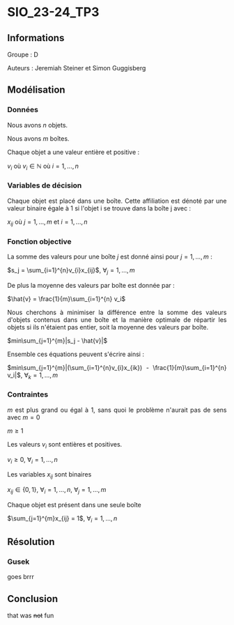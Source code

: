 <div style="text-align: justify">

# SIO_23-24_TP3

## Informations

Groupe : D

Auteurs : Jeremiah Steiner et Simon Guggisberg

## Modélisation

### Données

Nous avons $n$ objets.

Nous avons $m$ boîtes.

Chaque objet a une valeur entière et positive :

$v_i$ où $v_i \in \mathbb{N}$ où $i = 1,..., n$

### Variables de décision

Chaque objet est placé dans une boîte. Cette affiliation est dénoté par une valeur binaire égale à $1$ si l'objet i se trouve dans la boîte j avec :

$x_{ij}$ où $j = 1, ..., m$ et $i = 1, ..., n$

### Fonction objective

La somme des valeurs pour une boîte $j$ est donné ainsi pour $j=1, ..., m$ :

$s_j = \sum_{i=1}^{n}v_{i}x_{ij}$, $\forall_j = 1, ..., m$

De plus la moyenne des valeurs par boîte est donnée par :

$\hat{v} = \frac{1}{m}\sum_{i=1}^{n} v_i$

Nous cherchons à minimiser la différence entre la somme des valeurs d'objets contenus dans une boîte et la manière optimale de répartir les objets si ils n'étaient pas entier, soit la moyenne des valeurs par boîte.

$min\sum_{j=1}^{m}|s_j - \hat{v}|$

Ensemble ces équations peuvent s'écrire ainsi :

$min\sum_{j=1}^{m}|(\sum_{i=1}^{n}v_{i}x_{ik}) - \frac{1}{m}\sum_{i=1}^{n} v_i|$, $\forall_k = 1, ..., m$

### Contraintes

$m$ est plus grand ou égal à 1, sans quoi le problème n'aurait pas de sens avec $m = 0$

$m \ge 1$

Les valeurs $v_i$ sont entières et positives.

$v_i \ge 0$, $\forall_i = 1, ..., n$

Les variables $x_{ij}$ sont binaires

$x_{ij} \in \{0,1\}$, $\forall_i = 1, ..., n$, $\forall_j = 1, ..., m$

Chaque objet est présent dans une seule boîte

$\sum_{j=1}^{m}x_{ij} = 1$, $\forall_i = 1, ..., n$

## Résolution

### Gusek

goes brrr

## Conclusion

that was ~~not~~ fun

</div>